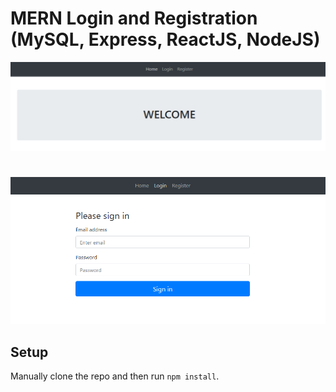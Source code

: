 # MERN Login and Registration (MySQL, Express, ReactJS, NodeJS)

![MERN Todo](../screenshots/react-login1.PNG)
#
![MERN Todo](../screenshots/react-login2.PNG)


## Setup

Manually clone the repo and then run `npm install`.